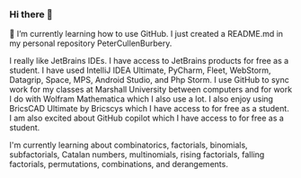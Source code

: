 ### Hi there 👋
🌱 I’m currently learning how to use GitHub. I just created a README.md in my personal repository PeterCullenBurbery.

I really like JetBrains IDEs. I have access to JetBrains products for free as a student. I have used IntelliJ IDEA Ultimate, PyCharm, Fleet, WebStorm, Datagrip, Space, MPS, Android Studio, and Php Storm. I use GitHub to sync work for my classes at Marshall University between computers and for work I do with Wolfram Mathematica which I also use a lot. I also enjoy using BricsCAD Ultimate by Bricscys which I have access to for free as a student. I am also excited about GitHub copilot which I have access to for free as a student.

I'm currently learning about combinatorics, factorials, binomials, subfactorials, Catalan numbers, multinomials, rising factorials, falling factorials, permutations, combinations, and derangements.

<!--
**PeterCullenBurbery/PeterCullenBurbery** is a ✨ _special_ ✨ repository because its `README.md` (this file) appears on your GitHub profile.

Here are some ideas to get you started:

- 🔭 I’m currently working on dimensional analysis with Mathematica.
- 🌱 I’m currently learning how to use GitHub
- 👯 I’m looking to collaborate on developing the app GPSTest.
- 🤔 I’m looking for help with mixed chinese postman problem
- 💬 Ask me about arc routing and graph theory and chinese postman problem
- 📫 How to reach me: petercullenburbery@gmail.com
- 😄 Pronouns: he him his
- ⚡ Fun fact: I think Mathematica is the best programming language.
-->
